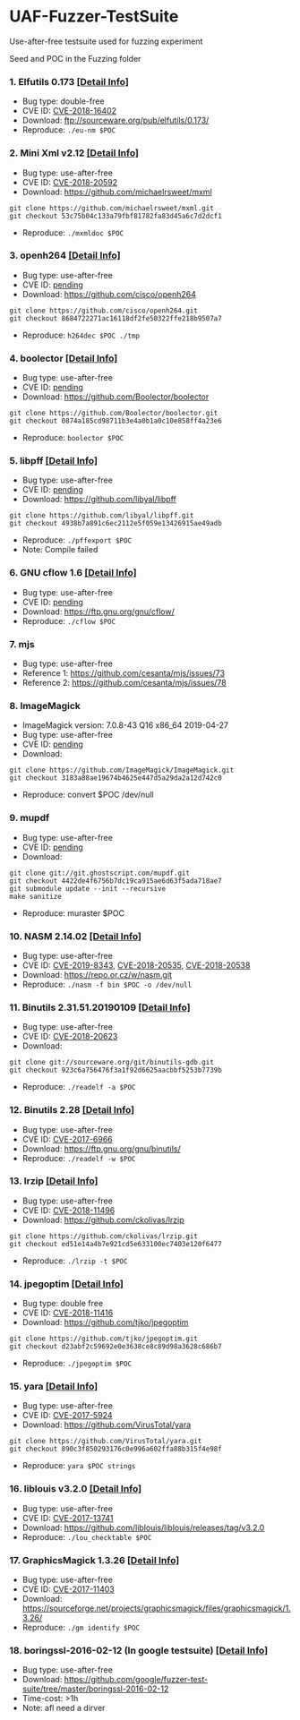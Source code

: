 # UAF-Fuzzer-TestSuite

Use-after-free testsuite used for fuzzing experiment

Seed and POC in the Fuzzing folder

### 1. Elfutils 0.173 [[Detail Info]](./elfutils-0.173/Fuzzing/README.md)
- Bug type: double-free
- CVE ID: [CVE-2018-16402](https://cve.mitre.org/cgi-bin/cvename.cgi?name=CVE-2018-16402)
- Download: ftp://sourceware.org/pub/elfutils/0.173/
- Reproduce: `./eu-nm $POC`


### 2. Mini Xml v2.12 [[Detail Info]](./mxml/Fuzzing/README.md)
- Bug type: use-after-free
- CVE ID: [CVE-2018-20592](https://cve.mitre.org/cgi-bin/cvename.cgi?name=CVE-2018-20592)
- Download: https://github.com/michaelrsweet/mxml
```
git clone https://github.com/michaelrsweet/mxml.git
git checkout 53c75b04c133a79fbf81782fa83d45a6c7d2dcf1
```
- Reproduce: `./mxmldoc $POC`


### 3. openh264 [[Detail Info]](./openh264/Fuzzing/README.md)
- Bug type: use-after-free
- CVE ID: [pending](https://github.com/cisco/openh264/issues/3108)
- Download: https://github.com/cisco/openh264
```
git clone https://github.com/cisco/openh264.git
git checkout 8684722271ac16118df2fe50322ffe218b9507a7
```
- Reproduce: `h264dec $POC ./tmp`


### 4. boolector [[Detail Info]](./boolector/Fuzzing/README.md)
- Bug type: use-after-free
- CVE ID: [pending](https://github.com/Boolector/boolector/issues/41)
- Download: https://github.com/Boolector/boolector
```
git clone https://github.com/Boolector/boolector.git
git checkout 0874a185cd98711b3e4a0b1a0c10e858ff4a23e6
```
- Reproduce: `boolector $POC`


### 5. libpff [[Detail Info]](./libpff/Fuzzing/README.md)
- Bug type: use-after-free
- CVE ID: [pending](https://github.com/libyal/libpff/issues/61)
- Download: https://github.com/libyal/libpff
```
git clone https://github.com/libyal/libpff.git
git checkout 4938b7a891c6ec2112e5f059e13426915ae49adb
```
- Reproduce: ```./pffexport $POC```
- Note: Compile failed

### 6. GNU cflow 1.6 [[Detail Info]](./cflow-1.6/Fuzzing/README.md)
- Bug type: use-after-free
- CVE ID: [pending](http://lists.gnu.org/archive/html/bug-cflow/2019-04/msg00001.html)
- Download: https://ftp.gnu.org/gnu/cflow/
- Reproduce: `./cflow $POC`


### 7. mjs
- Bug type: use-after-free
- Reference 1: https://github.com/cesanta/mjs/issues/73
- Reference 2: https://github.com/cesanta/mjs/issues/78


### 8. ImageMagick
- ImageMagick version: 7.0.8-43 Q16 x86_64 2019-04-27 
- Bug type: use-after-free
- CVE ID: [pending](https://github.com/ImageMagick/ImageMagick/issues/1554)
- Download:
```
git clone https://github.com/ImageMagick/ImageMagick.git
git checkout 3183a88ae19674b4625e447d5a29da2a12d742c0
```
- Reproduce: convert $POC /dev/null

### 9. mupdf
- Bug type: use-after-free
- CVE ID: [pending](https://bugs.ghostscript.com/show_bug.cgi?id=701018)
- Download:
```
git clone git://git.ghostscript.com/mupdf.git
git checkout 4422de4f6756b7dc19ca915ae6d63f5ada718ae7
git submodule update --init --recursive
make sanitize
```
- Reproduce: muraster $POC


### 10. NASM 2.14.02 [[Detail Info]](./nasm/Fuzzing/README.md)
- Bug type: use-after-free
- CVE ID: [CVE-2019-8343](https://cve.mitre.org/cgi-bin/cvename.cgi?name=CVE-2019-8343), [CVE-2018-20535](https://cve.mitre.org/cgi-bin/cvename.cgi?name=CVE-2018-20535), [CVE-2018-20538](https://cve.mitre.org/cgi-bin/cvename.cgi?name=CVE-2018-20538)
- Download: https://repo.or.cz/w/nasm.git
- Reproduce: `./nasm -f bin $POC -o /dev/null`


### 11. Binutils 2.31.51.20190109 [[Detail Info]](./binutils-2.31.51/Fuzzing/README.md)
- Bug type: use-after-free
- CVE ID: [CVE-2018-20623](https://cve.mitre.org/cgi-bin/cvename.cgi?name=CVE-2018-20623)
- Download: 
```
git clone git://sourceware.org/git/binutils-gdb.git
git checkout 923c6a756476f3a1f92d6625aacbbf5253b7739b
```
- Reproduce: `./readelf -a $POC`


### 12. Binutils 2.28 [[Detail Info]](./binutils-2.28/Fuzzing/README.md)
- Bug type: use-after-free
- CVE ID: [CVE-2017-6966](https://cve.mitre.org/cgi-bin/cvename.cgi?name=CVE-2017-6966)
- Download: https://ftp.gnu.org/gnu/binutils/
- Reproduce: `./readelf -w $POC`


### 13. lrzip [[Detail Info]](./lrzip/Fuzzing/README.md)
- Bug type: use-after-free
- CVE ID: [CVE-2018-11496](https://cve.mitre.org/cgi-bin/cvename.cgi?name=CVE-2018-11496)
- Download: https://github.com/ckolivas/lrzip
```
git clone https://github.com/ckolivas/lrzip.git
git checkout ed51e14a4b7e921cd5e633100ec7403e120f6477
```
- Reproduce: `./lrzip -t $POC`


### 14. jpegoptim [[Detail Info]](./jpegoptim/Fuzzing/README.md)
- Bug type: double free
- CVE ID: [CVE-2018-11416](https://cve.mitre.org/cgi-bin/cvename.cgi?name=CVE-2018-11416)
- Download: https://github.com/tjko/jpegoptim
```
git clone https://github.com/tjko/jpegoptim.git
git checkout d23abf2c59692e0e3638ce8c89d98a3628c686b7
```
- Reproduce: `./jpegoptim $POC`


### 15. yara [[Detail Info]](./yara/Fuzzing/README.md)
- Bug type: use-after-free
- CVE ID: [CVE-2017-5924](https://cve.mitre.org/cgi-bin/cvename.cgi?name=CVE-2017-5924)
- Download: https://github.com/VirusTotal/yara
```
git clone https://github.com/VirusTotal/yara.git
git checkout 890c3f850293176c0e996a602ffa88b315f4e98f
```
- Reproduce: `yara $POC strings`


### 16. liblouis v3.2.0 [[Detail Info]](./liblouis-3.2.0/Fuzzing/README.md)
- Bug type: use-after-free
- CVE ID: [CVE-2017-13741](https://cve.mitre.org/cgi-bin/cvename.cgi?name=CVE-2017-13741)
- Download: https://github.com/liblouis/liblouis/releases/tag/v3.2.0
- Reproduce: `./lou_checktable $POC`


### 17. GraphicsMagick 1.3.26 [[Detail Info]](./GraphicsMagick-1.3.26/Fuzzing/README.md)
- Bug type: use-after-free
- CVE ID: [CVE-2017-11403](https://cve.mitre.org/cgi-bin/cvename.cgi?name=CVE-2017-11403)
- Download: https://sourceforge.net/projects/graphicsmagick/files/graphicsmagick/1.3.26/
- Reproduce: `./gm identify $POC`


### 18. boringssl-2016-02-12 (In google testsuite) [[Detail Info]](./boringssl-2016-02-12/Fuzzing/README.md)
- Bug type: use-after-free
- Download: https://github.com/google/fuzzer-test-suite/tree/master/boringssl-2016-02-12
- Time-cost: >1h
- Note: afl need a dirver